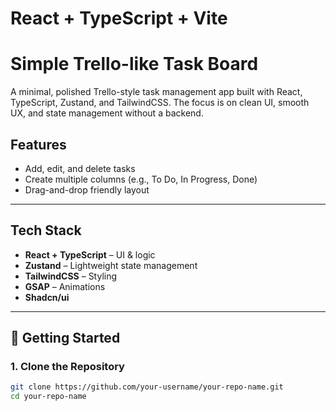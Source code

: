 # React + TypeScript + Vite



# Simple Trello-like Task Board

A minimal, polished Trello-style task management app built with React, TypeScript, Zustand, and TailwindCSS. The focus is on clean UI, smooth UX, and state management without a backend.

## Features

-  Add, edit, and delete tasks
-  Create multiple columns (e.g., To Do, In Progress, Done)
-  Drag-and-drop friendly layout 


---

## Tech Stack

- **React + TypeScript** – UI & logic
- **Zustand** – Lightweight state management
- **TailwindCSS** – Styling
- **GSAP** – Animations
- **Shadcn/ui** 

---

## 🚀 Getting Started

### 1. Clone the Repository

```bash
git clone https://github.com/your-username/your-repo-name.git
cd your-repo-name
